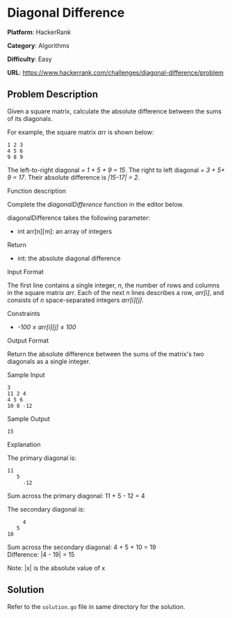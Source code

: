 # Diagonal Difference

**Platform**: HackerRank

**Category**: Algorithms

**Difficulty**: Easy

**URL**: https://www.hackerrank.com/challenges/diagonal-difference/problem

## Problem Description

Given a square matrix, calculate the absolute difference between the sums of its diagonals.

For example, the square matrix *arr* is shown below:

```
1 2 3
4 5 6
9 8 9  
```

The left-to-right diagonal *= 1 + 5 + 9 = 15*. The right to left diagonal *= 3 + 5+ 9 = 17*. Their absolute difference is *|15-17| = 2*.

Function description

Complete the *diagonalDifference* function in the editor below.

diagonalDifference takes the following parameter:

- int arr[n][m]: an array of integers

Return

- int: the absolute diagonal difference

Input Format

The first line contains a single integer, *n*, the number of rows and columns in the square matrix *arr*.
Each of the next *n* lines describes a row, *arr[i]*, and consists of *n* space-separated integers *arr[i][j]*.

Constraints

- *-100 &leq; arr[i][j] &leq; 100*

Output Format

Return the absolute difference between the sums of the matrix's two diagonals as a single integer.

Sample Input
```
3
11 2 4
4 5 6
10 8 -12
```

Sample Output
```
15
```

Explanation

The primary diagonal is:
```
11
   5
     -12
```

Sum across the primary diagonal: 11 + 5 - 12 = 4

The secondary diagonal is:
```
     4
   5
10
```

Sum across the secondary diagonal: 4 + 5 + 10 = 19  
Difference: |4 - 19| = 15

Note: |x| is the absolute value of x

## Solution

Refer to the `solution.go` file in same directory for the solution.